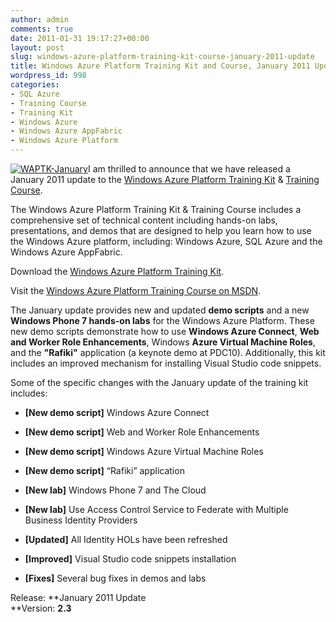 ```yaml
---
author: admin
comments: true
date: 2011-01-31 19:17:27+00:00
layout: post
slug: windows-azure-platform-training-kit-course-january-2011-update
title: Windows Azure Platform Training Kit and Course, January 2011 Update
wordpress_id: 998
categories:
- SQL Azure
- Training Course
- Training Kit
- Windows Azure
- Windows Azure AppFabric
- Windows Azure Platform
---
```


[![WAPTK-January](https://wadewegner.blob.core.windows.net/wordpress/2011/01/WAPTK-January_thumb.png)](https://wadewegner.blob.core.windows.net/wordpress/2011/01/WAPTK-January.png)I am thrilled to announce that we have released a January 2011 update to the [Windows Azure Platform Training Kit](http://go.microsoft.com/fwlink/?LinkID=130354) & [Training Course](http://go.microsoft.com/fwlink/?LinkID=207018).

 

The Windows Azure Platform Training Kit & Training Course includes a comprehensive set of technical content including hands-on labs, presentations, and demos that are designed to help you learn how to use the Windows Azure platform, including: Windows Azure, SQL Azure and the Windows Azure AppFabric.

 

Download the [Windows Azure Platform Training Kit](http://go.microsoft.com/fwlink/?LinkID=130354).

 

Visit the [Windows Azure Platform Training Course on MSDN](http://go.microsoft.com/fwlink/?LinkID=207018).

 

The January update provides new and updated **demo scripts** and a new **Windows Phone 7 hands-on labs** for the Windows Azure Platform. These new demo scripts demonstrate how to use **Windows Azure Connect**, **Web and Worker Role Enhancements**, Windows **Azure Virtual Machine Roles**, and the **"Rafiki"** application (a keynote demo at PDC10). Additionally, this kit includes an improved mechanism for installing Visual Studio code snippets.

 

Some of the specific changes with the January update of the training kit includes:

 

  
  * **[New demo script]** Windows Azure Connect 
   
  * **[New demo script]** Web and Worker Role Enhancements 
   
  * **[New demo script]** Windows Azure Virtual Machine Roles 
   
  * **[New demo script]** “Rafiki” application 
   
  * **[New lab]** Windows Phone 7 and The Cloud 
   
  * **[New lab]** Use Access Control Service to Federate with Multiple Business Identity Providers 
   
  * **[Updated]** All Identity HOLs have been refreshed 
   
  * **[Improved]** Visual Studio code snippets installation 
   
  * **[Fixes]** Several bug fixes in demos and labs 
 

Release: **January 2011 Update        
**Version: **2.3**
